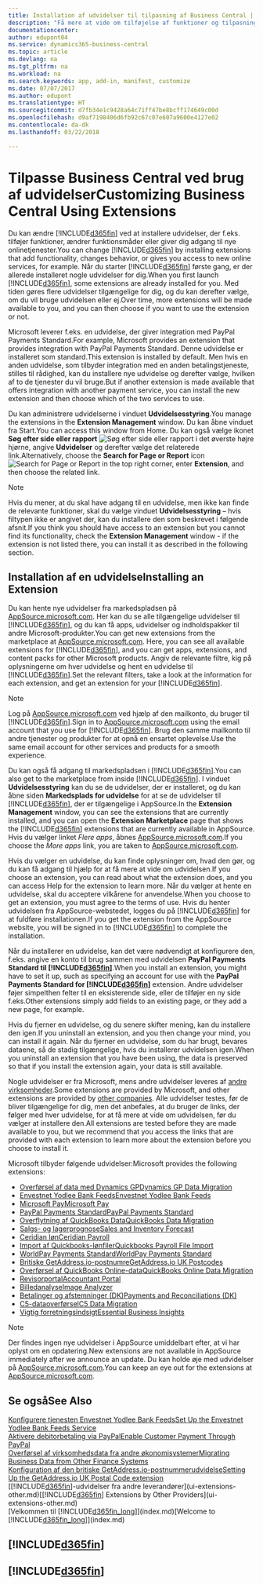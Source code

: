 ```yaml
---
title: Installation af udvidelser til tilpasning af Business Central | Microsoft Docs
description: "Få mere at vide om tilføjelse af funktioner og tilpasning af Business Central ved at installere udvidelser."
documentationcenter: 
author: edupont04
ms.service: dynamics365-business-central
ms.topic: article
ms.devlang: na
ms.tgt_pltfrm: na
ms.workload: na
ms.search.keywords: app, add-in, manifest, customize
ms.date: 07/07/2017
ms.author: edupont
ms.translationtype: HT
ms.sourcegitcommit: d7fb34e1c9428a64c71ff47be8bcff174649c00d
ms.openlocfilehash: d9af7198406d6fb92c67c07e607a9600e4127e02
ms.contentlocale: da-dk
ms.lasthandoff: 03/22/2018

---
```

# <a name="customizing-business-central-using-extensions"></a><span data-ttu-id="7a8aa-103">Tilpasse Business Central ved brug af udvidelser</span><span class="sxs-lookup"><span data-stu-id="7a8aa-103">Customizing Business Central Using Extensions</span></span>
<span data-ttu-id="7a8aa-104">Du kan ændre [!INCLUDE[d365fin](includes/d365fin_md.md)] ved at installere udvidelser, der f.eks. tilføjer funktioner, ændrer funktionsmåder eller giver dig adgang til nye onlinetjenester.</span><span class="sxs-lookup"><span data-stu-id="7a8aa-104">You can change [!INCLUDE[d365fin](includes/d365fin_md.md)] by installing extensions that add functionality, changes behavior, or gives you access to new online services, for example.</span></span>
<span data-ttu-id="7a8aa-105">Når du starter [!INCLUDE[d365fin](includes/d365fin_md.md)] første gang, er der allerede installeret nogle udvidelser for dig.</span><span class="sxs-lookup"><span data-stu-id="7a8aa-105">When you first launch [!INCLUDE[d365fin](includes/d365fin_md.md)], some extensions are already installed for you.</span></span> <span data-ttu-id="7a8aa-106">Med tiden gøres flere udvidelser tilgængelige for dig, og du kan derefter vælge, om du vil bruge udvidelsen eller ej.</span><span class="sxs-lookup"><span data-stu-id="7a8aa-106">Over time, more extensions will be made available to you, and you can then choose if you want to use the extension or not.</span></span>

<span data-ttu-id="7a8aa-107">Microsoft leverer f.eks. en udvidelse, der giver integration med PayPal Payments Standard.</span><span class="sxs-lookup"><span data-stu-id="7a8aa-107">For example, Microsoft provides an extension that provides integration with PayPal Payments Standard.</span></span> <span data-ttu-id="7a8aa-108">Denne udvidelse er installeret som standard.</span><span class="sxs-lookup"><span data-stu-id="7a8aa-108">This extension is installed by default.</span></span>
<span data-ttu-id="7a8aa-109">Men hvis en anden udvidelse, som tilbyder integration med en anden betalingstjeneste, stilles til rådighed, kan du installere nye udvidelse og derefter vælge, hvilken af to de tjenester du vil bruge.</span><span class="sxs-lookup"><span data-stu-id="7a8aa-109">But if another extension is made available that offers integration with another payment service, you can install the new extension and then choose which of the two services to use.</span></span>  

<span data-ttu-id="7a8aa-110">Du kan administrere udvidelserne i vinduet **Udvidelsesstyring**.</span><span class="sxs-lookup"><span data-stu-id="7a8aa-110">You manage the extensions in the **Extension Management** window.</span></span> <span data-ttu-id="7a8aa-111">Du kan åbne vinduet fra Start.</span><span class="sxs-lookup"><span data-stu-id="7a8aa-111">You can access this window from Home.</span></span> <span data-ttu-id="7a8aa-112">Du kan også vælge ikonet **Søg efter side eller rapport** ![Søg efter side eller rapport](media/ui-search/search_small.png "Ikonet Søg efter side eller rapport") i det øverste højre hjørne, angive **Udvidelser** og derefter vælge det relaterede link.</span><span class="sxs-lookup"><span data-stu-id="7a8aa-112">Alternatively, choose the **Search for Page or Report** icon ![Search for Page or Report](media/ui-search/search_small.png "Search for Page or Report icon") in the top right corner, enter **Extension**, and then choose the related link.</span></span>  

> [!NOTE]  
>   <span data-ttu-id="7a8aa-113">Hvis du mener, at du skal have adgang til en udvidelse, men ikke kan finde de relevante funktioner, skal du vælge vinduet **Udvidelsesstyring** – hvis filtypen ikke er angivet der, kan du installere den som beskrevet i følgende afsnit.</span><span class="sxs-lookup"><span data-stu-id="7a8aa-113">If you think you should have access to an extension but you cannot find its functionality, check the **Extension Management** window - if the extension is not listed there, you can install it as described in the following section.</span></span>  

## <a name="installing-an-extension"></a><span data-ttu-id="7a8aa-114">Installation af en udvidelse</span><span class="sxs-lookup"><span data-stu-id="7a8aa-114">Installing an Extension</span></span>
<span data-ttu-id="7a8aa-115">Du kan hente nye udvidelser fra markedspladsen på [AppSource.microsoft.com](https://appsource.microsoft.com/en-us/marketplace/apps?product=dynamics-365%3Bdynamics-365-for-financials&page=1). Her kan du se alle tilgængelige udvidelser til [!INCLUDE[d365fin](includes/d365fin_md.md)], og du kan få apps, udvidelser og indholdspakker til andre Microsoft-produkter.</span><span class="sxs-lookup"><span data-stu-id="7a8aa-115">You can get new extensions from the marketplace at [AppSource.microsoft.com](https://appsource.microsoft.com/en-us/marketplace/apps?product=dynamics-365%3Bdynamics-365-for-financials&page=1). Here, you can see all available extensions for [!INCLUDE[d365fin](includes/d365fin_md.md)], and you can get apps, extensions, and content packs for other Microsoft products.</span></span> <span data-ttu-id="7a8aa-116">Angiv de relevante filtre, kig på oplysningerne om hver udvidelse og hent en udvidelse til [!INCLUDE[d365fin](includes/d365fin_md.md)].</span><span class="sxs-lookup"><span data-stu-id="7a8aa-116">Set the relevant filters, take a look at the information for each extension, and get an extension for your [!INCLUDE[d365fin](includes/d365fin_md.md)].</span></span>  
> [!NOTE]  
>   <span data-ttu-id="7a8aa-117">Log på [AppSource.microsoft.com](https://appsource.microsoft.com/) ved hjælp af den mailkonto, du bruger til [!INCLUDE[d365fin](includes/d365fin_md.md)].</span><span class="sxs-lookup"><span data-stu-id="7a8aa-117">Sign in to [AppSource.microsoft.com](https://appsource.microsoft.com/) using the email account that you use for [!INCLUDE[d365fin](includes/d365fin_md.md)].</span></span> <span data-ttu-id="7a8aa-118">Brug den samme mailkonto til andre tjenester og produkter for at opnå en ensartet oplevelse.</span><span class="sxs-lookup"><span data-stu-id="7a8aa-118">Use the same email account for other services and products for a smooth experience.</span></span>  

<span data-ttu-id="7a8aa-119">Du kan også få adgang til markedspladsen i [!INCLUDE[d365fin](includes/d365fin_md.md)].</span><span class="sxs-lookup"><span data-stu-id="7a8aa-119">You can also get to the marketplace from inside [!INCLUDE[d365fin](includes/d365fin_md.md)].</span></span> <span data-ttu-id="7a8aa-120">I vinduet **Udvidelsesstyring** kan du se de udvidelser, der er installeret, og du kan åbne siden **Markedsplads for udvidelse** for at se de udvidelser til [!INCLUDE[d365fin](includes/d365fin_md.md)], der er tilgængelige i AppSource.</span><span class="sxs-lookup"><span data-stu-id="7a8aa-120">In the **Extension Management** window, you can see the extensions that are currently installed, and you can open the **Extension Marketplace** page that shows the [!INCLUDE[d365fin](includes/d365fin_md.md)] extensions that are currently available in AppSource.</span></span> <span data-ttu-id="7a8aa-121">Hvis du vælger linket *Flere apps*, åbnes [AppSource.microsoft.com](https://appsource.microsoft.com/en-us/marketplace/apps?product=dynamics-365%3Bdynamics-365-for-financials&page=1).</span><span class="sxs-lookup"><span data-stu-id="7a8aa-121">If you choose the *More apps* link, you are taken to [AppSource.microsoft.com](https://appsource.microsoft.com/en-us/marketplace/apps?product=dynamics-365%3Bdynamics-365-for-financials&page=1).</span></span>  

<span data-ttu-id="7a8aa-122">Hvis du vælger en udvidelse, du kan finde oplysninger om, hvad den gør, og du kan få adgang til hjælp for at få mere at vide om udvidelsen.</span><span class="sxs-lookup"><span data-stu-id="7a8aa-122">If you choose an extension, you can read about what the extension does, and you can access Help for the extension to learn more.</span></span> <span data-ttu-id="7a8aa-123">Når du vælger at hente en udvidelse, skal du acceptere vilkårene for anvendelse.</span><span class="sxs-lookup"><span data-stu-id="7a8aa-123">When you choose to get an extension, you must agree to the terms of use.</span></span> <span data-ttu-id="7a8aa-124">Hvis du henter udvidelsen fra AppSource-webstedet, logges du på [!INCLUDE[d365fin](includes/d365fin_md.md)] for at fuldføre installationen.</span><span class="sxs-lookup"><span data-stu-id="7a8aa-124">If you get the extension from the AppSource website, you will be signed in to [!INCLUDE[d365fin](includes/d365fin_md.md)] to complete the installation.</span></span>  

<span data-ttu-id="7a8aa-125">Når du installerer en udvidelse, kan det være nødvendigt at konfigurere den, f.eks. angive en konto til brug sammen med udvidelsen **PayPal Payments Standard til [!INCLUDE[d365fin](includes/d365fin_md.md)]**.</span><span class="sxs-lookup"><span data-stu-id="7a8aa-125">When you install an extension, you might have to set it up, such as specifying an account for use with the **PayPal Payments Standard for [!INCLUDE[d365fin](includes/d365fin_md.md)]** extension.</span></span>
<span data-ttu-id="7a8aa-126">Andre udvidelser føjer simpelthen felter til en eksisterende side, eller de tilføjer en ny side f.eks.</span><span class="sxs-lookup"><span data-stu-id="7a8aa-126">Other extensions simply add fields to an existing page, or they add a new page, for example.</span></span>   

<span data-ttu-id="7a8aa-127">Hvis du fjerner en udvidelse, og du senere skifter mening, kan du installere den igen.</span><span class="sxs-lookup"><span data-stu-id="7a8aa-127">If you uninstall an extension, and you then change your mind, you can install it again.</span></span> <span data-ttu-id="7a8aa-128">Når du fjerner en udvidelse, som du har brugt, bevares dataene, så de stadig tilgængelige, hvis du installerer udvidelsen igen.</span><span class="sxs-lookup"><span data-stu-id="7a8aa-128">When you uninstall an extension that you have been using, the data is preserved so that if you install the extension again, your data is still available.</span></span>  

<span data-ttu-id="7a8aa-129">Nogle udvidelser er fra Microsoft, mens andre udvidelser leveres af [andre virksomheder](ui-extensions-other.md).</span><span class="sxs-lookup"><span data-stu-id="7a8aa-129">Some extensions are provided by Microsoft, and other extensions are provided by [other companies](ui-extensions-other.md).</span></span> <span data-ttu-id="7a8aa-130">Alle udvidelser testes, før de bliver tilgængelige for dig, men det anbefales, at du bruger de links, der følger med hver udvidelse, for at få mere at vide om udvidelsen, før du vælger at installere den.</span><span class="sxs-lookup"><span data-stu-id="7a8aa-130">All extensions are tested before they are made available to you, but we recommend that you access the links that are provided with each extension to learn more about the extension before you choose to install it.</span></span>  

<span data-ttu-id="7a8aa-131">Microsoft tilbyder følgende udvidelser:</span><span class="sxs-lookup"><span data-stu-id="7a8aa-131">Microsoft provides the following extensions:</span></span>  

* [<span data-ttu-id="7a8aa-132">Overførsel af data med Dynamics GP</span><span class="sxs-lookup"><span data-stu-id="7a8aa-132">Dynamics GP Data Migration</span></span>](ui-extensions-dynamicsgp-data-migration.md)  
* [<span data-ttu-id="7a8aa-133">Envestnet Yodlee Bank Feeds</span><span class="sxs-lookup"><span data-stu-id="7a8aa-133">Envestnet Yodlee Bank Feeds</span></span>](ui-extensions-yodlee-bank-feeds.md)  
* [<span data-ttu-id="7a8aa-134">Microsoft Pay</span><span class="sxs-lookup"><span data-stu-id="7a8aa-134">Microsoft Pay</span></span>](ui-extensions-microsoft-pay-payments.md)  
* [<span data-ttu-id="7a8aa-135">PayPal Payments Standard</span><span class="sxs-lookup"><span data-stu-id="7a8aa-135">PayPal Payments Standard</span></span>](ui-extensions-paypal-payments-standard.md)  
* [<span data-ttu-id="7a8aa-136">Overflytning af QuickBooks Data</span><span class="sxs-lookup"><span data-stu-id="7a8aa-136">QuickBooks Data Migration</span></span>](ui-extensions-quickbooks-data-migration.md)  
* [<span data-ttu-id="7a8aa-137">Salgs- og lagerprognose</span><span class="sxs-lookup"><span data-stu-id="7a8aa-137">Sales and Inventory Forecast</span></span>](ui-extensions-sales-forecast.md)  
* [<span data-ttu-id="7a8aa-138">Ceridian løn</span><span class="sxs-lookup"><span data-stu-id="7a8aa-138">Ceridian Payroll</span></span>](ui-extensions-ceridian-payroll.md)  
* [<span data-ttu-id="7a8aa-139">Import af Quickbooks-lønfiler</span><span class="sxs-lookup"><span data-stu-id="7a8aa-139">Quickbooks Payroll File Import</span></span>](ui-extensions-quickbooks-payroll.md)  
* [<span data-ttu-id="7a8aa-140">WorldPay Payments Standard</span><span class="sxs-lookup"><span data-stu-id="7a8aa-140">WorldPay Payments Standard</span></span>](ui-extensions-worldpay-payments-standard.md)  
* [<span data-ttu-id="7a8aa-141">Britiske GetAddress.io-postnumre</span><span class="sxs-lookup"><span data-stu-id="7a8aa-141">GetAddress.io UK Postcodes</span></span>](ui-extensions-getaddressio.md)  
* [<span data-ttu-id="7a8aa-142">Overførsel af QuickBooks Online-data</span><span class="sxs-lookup"><span data-stu-id="7a8aa-142">QuickBooks Online Data Migration</span></span>](ui-extensions-quickbooks-online-data-migration.md)  
* [<span data-ttu-id="7a8aa-143">Revisorportal</span><span class="sxs-lookup"><span data-stu-id="7a8aa-143">Accountant Portal</span></span>](ui-extensions-accountant-portal.md)  
* [<span data-ttu-id="7a8aa-144">Billedanalyse</span><span class="sxs-lookup"><span data-stu-id="7a8aa-144">Image Analyzer</span></span>](ui-extensions-image-analyzer.md)  
* [<span data-ttu-id="7a8aa-145">Betalinger og afstemninger (DK)</span><span class="sxs-lookup"><span data-stu-id="7a8aa-145">Payments and Reconciliations (DK)</span></span>](ui-extensions-payments-reconciliation-formats-dk.md)  
* [<span data-ttu-id="7a8aa-146">C5-dataoverførsel</span><span class="sxs-lookup"><span data-stu-id="7a8aa-146">C5 Data Migration</span></span>](ui-extensions-c5-data-migration.md)  
* [<span data-ttu-id="7a8aa-147">Vigtig forretningsindsigt</span><span class="sxs-lookup"><span data-stu-id="7a8aa-147">Essential Business Insights</span></span>](ui-extensions-essential-business-insights.md)  

> [!NOTE]  
>  <span data-ttu-id="7a8aa-148">Der findes ingen nye udvidelser i AppSource umiddelbart efter, at vi har oplyst om en opdatering.</span><span class="sxs-lookup"><span data-stu-id="7a8aa-148">New extensions are not available in AppSource immediately after we announce an update.</span></span> <span data-ttu-id="7a8aa-149">Du kan holde øje med udvidelser på [AppSource.microsoft.com](https://appsource.microsoft.com/en-us/marketplace/apps?product=dynamics-365%3Bdynamics-365-for-financials&page=1).</span><span class="sxs-lookup"><span data-stu-id="7a8aa-149">You can keep an eye out for the extensions at [AppSource.microsoft.com](https://appsource.microsoft.com/en-us/marketplace/apps?product=dynamics-365%3Bdynamics-365-for-financials&page=1).</span></span>

## <a name="see-also"></a><span data-ttu-id="7a8aa-150">Se også</span><span class="sxs-lookup"><span data-stu-id="7a8aa-150">See Also</span></span>
[<span data-ttu-id="7a8aa-151">Konfigurere tjenesten Envestnet Yodlee Bank Feeds</span><span class="sxs-lookup"><span data-stu-id="7a8aa-151">Set Up the Envestnet Yodlee Bank Feeds Service</span></span>](bank-how-setup-bank-statement-service.md)  
[<span data-ttu-id="7a8aa-152">Aktivere debitorbetaling via PayPal</span><span class="sxs-lookup"><span data-stu-id="7a8aa-152">Enable Customer Payment Through PayPal</span></span>](sales-how-enable-payment-service-extensions.md)  
[<span data-ttu-id="7a8aa-153">Overførsel af virksomhedsdata fra andre økonomisystemer</span><span class="sxs-lookup"><span data-stu-id="7a8aa-153">Migrating Business Data from Other Finance Systems</span></span>](upload-data.md)  
[<span data-ttu-id="7a8aa-154">Konfiguration af den britiske GetAddress.io-postnummerudvidelse</span><span class="sxs-lookup"><span data-stu-id="7a8aa-154">Setting Up the GetAddress.io UK Postal Code extension</span></span>](LocalFunctionality/UnitedKingdom/uk-setup-postal-code-service.md)  
<span data-ttu-id="7a8aa-155">[[!INCLUDE[d365fin](includes/d365fin_md.md)]-udvidelser fra andre leverandører](ui-extensions-other.md)</span><span class="sxs-lookup"><span data-stu-id="7a8aa-155">[[!INCLUDE[d365fin](includes/d365fin_md.md)] Extensions by Other Providers](ui-extensions-other.md)</span></span>  
<span data-ttu-id="7a8aa-156">[Velkommen til [!INCLUDE[d365fin_long](includes/d365fin_long_md.md)]](index.md)</span><span class="sxs-lookup"><span data-stu-id="7a8aa-156">[Welcome to [!INCLUDE[d365fin_long](includes/d365fin_long_md.md)]](index.md)</span></span>  

## [!INCLUDE[d365fin](includes/free_trial_md.md)]  
## [!INCLUDE[d365fin](includes/training_link_md.md)]


